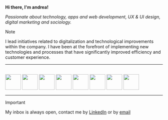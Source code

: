 **Hi there, I'm andrea!**

*Passionate about technology, apps and web development, UX & UI design, digital marketing and sociology.*

> [!NOTE]  
> I lead initiatives related to digitalization and technological improvements within the company. I have been at the forefront of implementing new technologies and processes that have significantly improved efficiency and customer experience.


---

<br>
<code><a href="https://www.python.org/" target="_blank"><img height="50" src="https://www.vectorlogo.zone/logos/python/python-icon.svg"></a></code>
<code><a href="https://www.mysql.com/" target="_blank"><img height="50" src="https://www.vectorlogo.zone/logos/mysql/mysql-icon.svg"></a></code>
<code><a href="https://www.java.com/" target="_blank"><img height="50" src="https://www.vectorlogo.zone/logos/java/java-icon.svg"></a></code>
<code><a href="https://www.w3schools.com/css/" target="_blank"><img height="50" src="https://www.vectorlogo.zone/logos/w3_css/w3_css-icon.svg"></a></code>
<code><a href="https://www.w3schools.com/html/" target="_blank"><img height="50" src="https://www.vectorlogo.zone/logos/w3_html5/w3_html5-icon.svg"></a></code>
<code><a href="https://powerbi.microsoft.com/" target="_blank"><img height="50" src="https://www.vectorlogo.zone/logos/microsoft_powerbi/microsoft_powerbi-icon.svg"></a></code>
<code><a href="https://analytics.google.com/" target="_blank"><img height="50" src="https://www.vectorlogo.zone/logos/google_analytics/google_analytics-icon.svg"></a></code>
<code><a href="https://www.figma.com/" target="_blank"><img height="50" src="https://www.vectorlogo.zone/logos/figma/figma-icon.svg"></a></code>


---

> [!IMPORTANT]  
> My inbox is always open, contact me by [LinkedIn](https://www.linkedin.com/in/andreapinarodriguez/) or by [email](mailto:andreapinaro@gmail.com)
